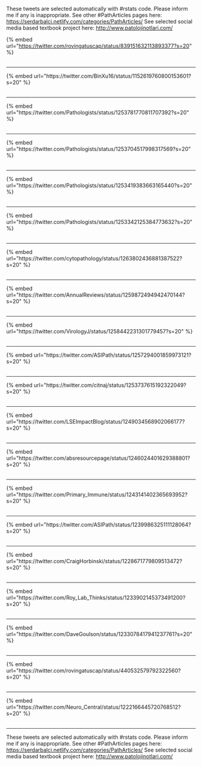 

These tweets are selected automatically with #rstats code. Please inform me if any is inappropriate.
See other #PathArticles pages here: https://serdarbalci.netlify.com/categories/PathArticles/ 
See selected social media based textbook project here: http://www.patolojinotlari.com/

{% embed url="https://twitter.com/rovingatuscap/status/839151632113893377?s=20" %}<br>
<br>
<hr>
{% embed url="https://twitter.com/BinXu16/status/1152619760800153601?s=20" %}<br>
<br>
<hr>
{% embed url="https://twitter.com/Pathologists/status/1253781770811707392?s=20" %}<br>
<br>
<hr>
{% embed url="https://twitter.com/Pathologists/status/1253704517998317569?s=20" %}<br>
<br>
<hr>
{% embed url="https://twitter.com/Pathologists/status/1253419383663165440?s=20" %}<br>
<br>
<hr>
{% embed url="https://twitter.com/Pathologists/status/1253342125384773632?s=20" %}<br>
<br>
<hr>
{% embed url="https://twitter.com/cytopathology/status/1263802436881387522?s=20" %}<br>
<br>
<hr>
{% embed url="https://twitter.com/AnnualReviews/status/1259872494942470144?s=20" %}<br>
<br>
<hr>
{% embed url="https://twitter.com/VirologyJ/status/1258442231301779457?s=20" %}<br>
<br>
<hr>
{% embed url="https://twitter.com/ASIPath/status/1257294001859973121?s=20" %}<br>
<br>
<hr>
{% embed url="https://twitter.com/citnaj/status/1253737615192322049?s=20" %}<br>
<br>
<hr>
{% embed url="https://twitter.com/LSEImpactBlog/status/1249034568902066177?s=20" %}<br>
<br>
<hr>
{% embed url="https://twitter.com/absresourcepage/status/1246024401629388801?s=20" %}<br>
<br>
<hr>
{% embed url="https://twitter.com/Primary_Immune/status/1243141402365693952?s=20" %}<br>
<br>
<hr>
{% embed url="https://twitter.com/ASIPath/status/1239986325111128064?s=20" %}<br>
<br>
<hr>
{% embed url="https://twitter.com/CraigHorbinski/status/1228671779809513472?s=20" %}<br>
<br>
<hr>
{% embed url="https://twitter.com/Roy_Lab_Thinks/status/1233902145373491200?s=20" %}<br>
<br>
<hr>
{% embed url="https://twitter.com/DaveGoulson/status/1233078417941237761?s=20" %}<br>
<br>
<hr>
{% embed url="https://twitter.com/rovingatuscap/status/440532579792322560?s=20" %}<br>
<br>
<hr>
{% embed url="https://twitter.com/Neuro_Central/status/1222166445720768512?s=20" %}<br>
<br>
<hr>


These tweets are selected automatically with #rstats code. Please inform me if any is inappropriate.
See other #PathArticles pages here: https://serdarbalci.netlify.com/categories/PathArticles/ 
See selected social media based textbook project here: http://www.patolojinotlari.com/
